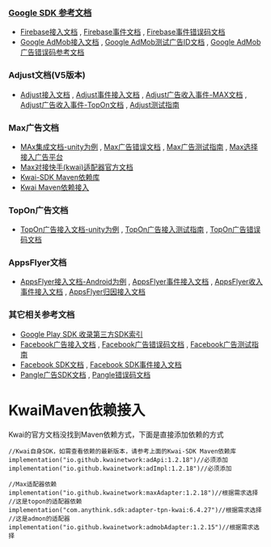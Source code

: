 ### [Google SDK 参考文档](https://firebase.google.com/docs/run?hl=zh-cn) 

  + [Firebase接入文档](https://firebase.google.com/docs/android/setup?hl=zh-cn) , [Firebase事件文档](https://firebase.google.com/docs/analytics/get-started?hl=zh-cn&platform=android) , [Firebase事件错误码文档](https://firebase.google.com/docs/analytics/errors?hl=zh-cn)
  + [Google AdMob接入文档](https://firebase.google.com/docs/admob?hl=zh-cn) , [Google AdMob测试广告ID文档](https://developers.google.com/admob/android/test-ads?hl=zh-cn) , [Google AdMob广告错误码参考文档](https://developers.google.com/admob/android/reference/com/google/android/gms/ads/AdRequest?hl=zh-cn#ERROR_CODE_INTERNAL_ERROR)
    

### Adjust文档(V5版本)

  + [Adjust接入文档](https://dev.adjust.com/en/sdk) , [Adjust事件接入文档](https://dev.adjust.com/zh/sdk/android/features/events) , [Adjust广告收入事件-MAX文档](https://dev.adjust.com/en/sdk/testing/event-recording) , [Adjust广告收入事件-TopOn文档](https://dev.adjust.com/zh/sdk/android/integrations/topon) , [Adjust测试指南](https://dev.adjust.com/en/sdk/testing/event-recording)


### Max广告文档

  + [MAx集成文档-unity为例](https://developers.axon.ai/zh/max/unity/overview/integration/) , [Max广告错误文档](https://developers.axon.ai/zh/max/unity/overview/error-handling/) , [Max广告测试指南](https://developers.axon.ai/zh/max/unity/testing-networks/mediation-debugger/) , [Max选择接入广告平台](https://developers.axon.ai/zh/max/android/preparing-mediated-networks)
  + [Max对接快手(kwai)适配器官方文档](https://docs.qingque.cn/d/home/eZQC3WlIjed3sTY4UVMl07Fqz?identityId=2Ez7ByR2eFI#section=h.e8mhdvvnhkir)
  + [Kwai-SDK Maven依赖库](https://central.sonatype.com/search?q=io.github.kwainetwork)
  + [Kwai Maven依赖接入](#KwaiMaven依赖接入)
    

### TopOn广告文档

  + [TopOn广告接入文档-unity为例](https://help.toponad.net/cn/docs/wHwXTU) , [TopOn广告接入测试指南](https://help.toponad.net/cn/docs/5xiiue) , [TopOn广告错误码文档](https://help.toponad.net/cn/docs/qYfOSS)


### AppsFlyer文档

  + [AppsFlyer接入文档-Android为例](https://dev.appsflyer.com/hc/docs/android-sdk) , [AppsFlyer事件接入文档](https://dev.appsflyer.com/hc/docs/in-app-events-android) , [AppsFlyer收入事件接入文档](https://dev.appsflyer.com/hc/docs/ad-revenue-1) , [AppsFlyer归因接入文档](https://dev.appsflyer.com/hc/docs/conversion-data-android#organic-vs-non-organic-conversions)


### 其它相关参考文档

  + [Google Play SDK 收录第三方SDK索引](https://play.google.com/sdks)
  + [Facebook广告接入文档](https://developers.facebook.com/docs/audience-network/setting-up/platform-setup/android/add-sdk?locale=zh_CN) , [Facebook广告错误码文档](https://developers.facebook.com/docs/audience-network/setting-up/test/checklist-errors#errors) , [Facebook广告测试指南](https://developers.facebook.com/docs/audience-network/setting-up/test/test-device)
  + [Facebook SDK文档](https://developers.facebook.com/docs/android/componentsdks) , [Facebook SDK事件接入文档](https://developers.facebook.com/docs/app-events/getting-started-app-events-android)
  + [Pangle广告SDK文档](https://www.pangleglobal.com/zh/integration/integrate-pangle-sdk-for-android) , [Pangle错误码文档](https://www.pangleglobal.com/zh/integration/error-code)


# KwaiMaven依赖接入

Kwai的官方文档没找到Maven依赖方式，下面是直接添加依赖的方式

```
//Kwai自身SDK，如需查看依赖的最新版本，请参考上面的Kwai-SDK Maven依赖库
implementation("io.github.kwainetwork:adApi:1.2.18")//必须添加
implementation("io.github.kwainetwork:adImpl:1.2.18")//必须添加

//Max适配器依赖
implementation("io.github.kwainetwork:maxAdapter:1.2.18")//根据需求选择
//这是topon的适配器依赖
implementation("com.anythink.sdk:adapter-tpn-kwai:6.4.27")//根据需求选择
//这是admon的适配器
implementation("io.github.kwainetwork:admobAdapter:1.2.15")//根据需求选择

```



    
  
